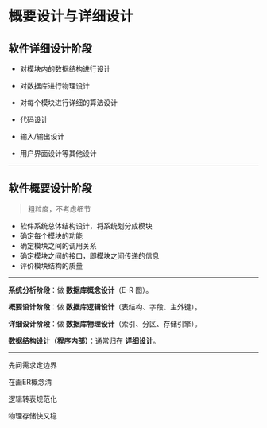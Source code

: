 # 概要设计与详细设计

## 软件详细设计阶段

- 对模块内的数据结构进行设计

- 对数据库进行物理设计

- 对每个模块进行详细的算法设计
- 代码设计
- 输入/输出设计
- 用户界面设计等其他设计

---

## 软件概要设计阶段

> 粗粒度，不考虑细节

- 软件系统总体结构设计，将系统划分成模块
- 确定每个模块的功能
- 确定模块之间的调用关系
- 确定模块之间的接口，即模块之间传递的信息
- 评价模块结构的质量

---

**系统分析阶段**：做 **数据库概念设计**（E-R 图）。

**概要设计阶段**：做 **数据库逻辑设计**（表结构、字段、主外键）。

**详细设计阶段**：做 **数据库物理设计**（索引、分区、存储引擎）。

**数据结构设计（程序内部）**：通常归在 **详细设计**。

---

先问需求定边界

在画ER概念清

逻辑转表规范化

物理存储快又稳
